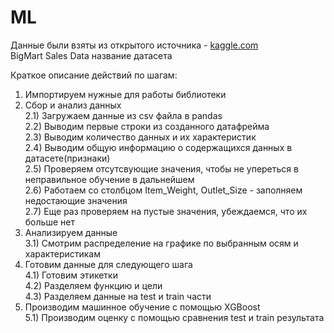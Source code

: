 <h1 class="code-line" data-line-start=0 data-line-end=1 ><a id="ML_0"></a>ML</h1>
<p class="has-line-data" data-line-start="1" data-line-end="3">Данные были взяты из открытого источника - <a href="http://kaggle.com">kaggle.com</a><br>
BigMart Sales Data название датасета</p>
<p class="has-line-data" data-line-start="4" data-line-end="5">Краткое описание действий по шагам:</p>
<ol>
<li class="has-line-data" data-line-start="5" data-line-end="6">Импортируем нужные для работы библиотеки</li>
<li class="has-line-data" data-line-start="6" data-line-end="14">Сбор и анализ данных<br>
2.1) Загружаем данные из csv файла в pandas<br>
2.2) Выводим первые строки из созданного датафрейма<br>
2.3) Выводим количество данных и их характеристик<br>
2.4) Выводим общую информацию о содержащихся данных в датасете(признаки)<br>
2.5) Проверяем отсутсвующие значения, чтобы не упереться в неправильное обучение в дальнейшем<br>
2.6) Работаем со столбцом Item_Weight, Outlet_Size - заполняем недостающие значения<br>
2.7) Еще раз проверяем на пустые значения, убеждаемся, что их больше нет</li>
<li class="has-line-data" data-line-start="14" data-line-end="16">Анализируем данные<br>
3.1) Смотрим распределение на графике по выбранным осям и характеристикам</li>
<li class="has-line-data" data-line-start="16" data-line-end="20">Готовим данные для следующего шага<br>
4.1) Готовим этикетки<br>
4.2) Разделяем функцию и цели<br>
4.3) Разделяем данные на test и train части</li>
<li class="has-line-data" data-line-start="20" data-line-end="22">Производим машинное обучение с помощью XGBoost<br>
5.1) Производим оценку с помощью сравнения test и train результата</li>
</ol>
